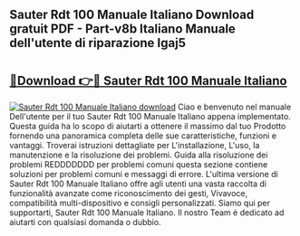 ## Sauter Rdt 100 Manuale Italiano Download gratuit PDF - Part-v8b Italiano Manuale dell'utente di riparazione Igaj5

# <h2><a href="http://df91u1e.blite.top/?on=Sauter+Rdt+100+Manuale+Italiano">🔗Download 👉🔴 Sauter Rdt 100 Manuale Italiano</a></h2>

[![Sauter Rdt 100 Manuale Italiano download](https://i.imgur.com/lujVjoI.png)](http://df91u1e.blite.top/?on=Sauter+Rdt+100+Manuale+Italiano)
Ciao e benvenuto nel manuale Dell'utente per il tuo Sauter Rdt 100 Manuale Italiano appena implementato. Questa guida ha lo scopo di aiutarti a ottenere il massimo dal tuo Prodotto fornendo una panoramica completa delle sue caratteristiche, funzioni e vantaggi. Troverai istruzioni dettagliate per L'installazione, L'uso, la manutenzione e la risoluzione dei problemi. Guida alla risoluzione dei problemi REDDDDDDD per problemi comuni questa sezione contiene soluzioni per problemi comuni e messaggi di errore. L'ultima versione di Sauter Rdt 100 Manuale Italiano offre agli utenti una vasta raccolta di funzionalità avanzate come riconoscimento dei gesti, Vivavoce, compatibilità multi-dispositivo e consigli personalizzati. Siamo qui per supportarti, Sauter Rdt 100 Manuale Italiano. Il nostro Team è dedicato ad aiutarti con qualsiasi domanda o dubbio.
